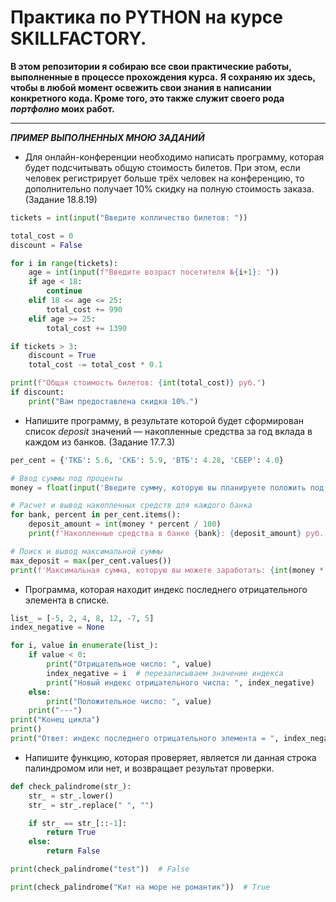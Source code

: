 # Практика по PYTHON на курсе SKILLFACTORY.
**В этом репозитории я собираю все **свои** практические работы, выполненные в процессе прохождения курса.** 
**Я сохраняю их здесь, чтобы в любой момент освежить свои знания в написании конкретного кода. Кроме того, это также служит своего рода ***портфолио*** моих работ.**
___

***ПРИМЕР ВЫПОЛНЕННЫХ МНОЮ ЗАДАНИЙ***

* Для онлайн-конференции необходимо написать программу, которая будет подсчитывать общую стоимость билетов. При этом, если человек регистрирует больше
трёх человек на конференцию, то дополнительно получает 10% скидку на полную стоимость заказа. (Задание 18.8.19)

```python
tickets = int(input("Введите колличество билетов: "))

total_cost = 0
discount = False

for i in range(tickets):
    age = int(input(f"Введите возраст посетителя №{i+1}: "))
    if age < 18:
        continue
    elif 18 <= age <= 25:
        total_cost += 990
    elif age >= 25:
        total_cost += 1390

if tickets > 3:
    discount = True
    total_cost -= total_cost * 0.1

print(f"Общая стоимость билетов: {int(total_cost)} руб.")
if discount:
    print("Вам предоставлена скидка 10%.")
```
* Напишите программу, в результате которой будет сформирован список *deposit* значений — накопленные средства за год вклада в каждом из банков. (Задание 17.7.3)

```python
per_cent = {'ТКБ': 5.6, 'СКБ': 5.9, 'ВТБ': 4.28, 'СБЕР': 4.0}

# Ввод суммы под проценты
money = float(input('Введите сумму, которую вы планируете положить под проценты: '))

# Расчет и вывод накопленных средств для каждого банка
for bank, percent in per_cent.items():
    deposit_amount = int(money * percent / 100)
    print(f'Накопленные средства в банке {bank}: {deposit_amount} руб.')

# Поиск и вывод максимальной суммы
max_deposit = max(per_cent.values())
print(f'Максимальная сумма, которую вы можете заработать: {int(money * max_deposit / 100)} руб.')
```
* Программа, которая находит индекс последнего отрицательного элемента в списке.

```python
list_ = [-5, 2, 4, 8, 12, -7, 5]
index_negative = None

for i, value in enumerate(list_):
    if value < 0:
        print("Отрицательное число: ", value)
        index_negative = i  # перезаписываем значение индекса
        print("Новый индекс отрицательного числа: ", index_negative)
    else:
        print("Положительное число: ", value)
    print("---")
print("Конец цикла")
print()
print("Ответ: индекс последнего отрицательного элемента = ", index_negative)
```
* Напишите функцию, которая проверяет, является ли данная строка палиндромом или нет, и возвращает результат проверки.

```python
def check_palindrome(str_):
    str_ = str_.lower()
    str_ = str_.replace(" ", "")

    if str_ == str_[::-1]:
        return True
    else:
        return False

print(check_palindrome("test"))  # False

print(check_palindrome("Кит на море не романтик"))  # True
```
